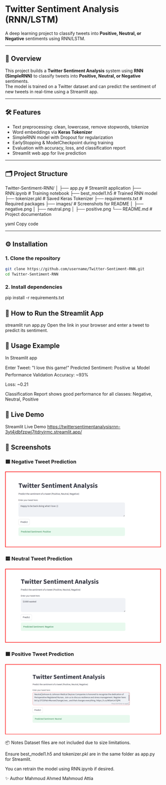 # Twitter Sentiment Analysis (RNN/LSTM)

A deep learning project to classify tweets into **Positive, Neutral, or Negative** sentiments using RNN/LSTM.

---

## 📌 Overview
This project builds a **Twitter Sentiment Analysis** system using **RNN (SimpleRNN)** to classify tweets into **Positive, Neutral, or Negative** sentiments.  
The model is trained on a Twitter dataset and can predict the sentiment of new tweets in real-time using a Streamlit app.

---

## 🛠 Features
- Text preprocessing: clean, lowercase, remove stopwords, tokenize
- Word embeddings via **Keras Tokenizer**
- SimpleRNN model with Dropout for regularization
- EarlyStopping & ModelCheckpoint during training
- Evaluation with accuracy, loss, and classification report
- Streamlit web app for live prediction

---

## 🗂 Project Structure

Twitter-Sentiment-RNN/
│
├── app.py # Streamlit application
├── RNN.ipynb # Training notebook
├── best_model1.h5 # Trained RNN model
├── tokenizer.pkl # Saved Keras Tokenizer
├── requirements.txt # Required packages
├── images/ # Screenshots for README
│ ├── negative.png
│ ├── neutral.png
│ ├── positive.png
└── README.md # Project documentation

yaml
Copy code

---

## ⚙ Installation

### 1. Clone the repository
```bash
git clone https://github.com/username/Twitter-Sentiment-RNN.git
cd Twitter-Sentiment-RNN
```
### 2. Install dependencies
 
pip install -r requirements.txt
## 🚀 How to Run the Streamlit App
 
streamlit run app.py
Open the link in your browser and enter a tweet to predict its sentiment.

## 🧠 Usage Example
In Streamlit app

Enter Tweet: "I love this game!"
Predicted Sentiment: Positive
📊 Model Performance
Validation Accuracy: ~93%

Loss: ~0.21

Classification Report shows good performance for all classes: Negative, Neutral, Positive

## 🔗 Live Demo
Streamlit Live Demo  https://twittersentimentanalysisrnn-3yt4jdbfzpwj7itdryjrmc.streamlit.app/

 
## 📸 Screenshots

### 🟥 Negative Tweet Prediction
![Negative](image/Screenshot%202025-10-21%20121348.png)

### 🟨 Neutral Tweet Prediction
![Neutral](image/Screenshot%202025-10-21%20122002.png)

### 🟩 Positive Tweet Prediction
![Positive](image/Screenshot%202025-10-21%20122158.png)


📦 Notes
Dataset files are not included due to size limitations.

Ensure best_model1.h5 and tokenizer.pkl are in the same folder as app.py for Streamlit.

You can retrain the model using RNN.ipynb if desired.

✨ Author
Mahmoud Ahmed Mahmoud Attia
